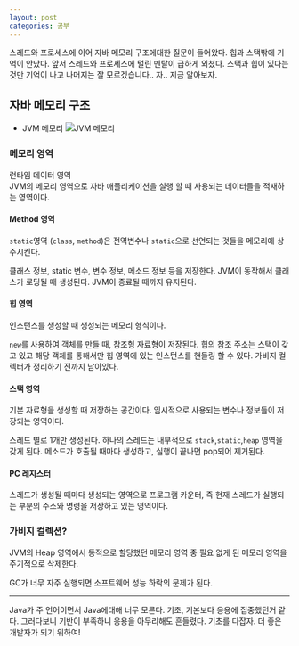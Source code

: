 ```yaml
---
layout: post
categories: 공부
---
```


스레드와 프로세스에 이어 자바 메모리 구조에대한 질문이 들어왔다. 힙과 스택밖에 기억이 안났다. 앞서 스레드와 프로세스에 털린 멘탈이 급하게 외쳤다. 스택과 힙이 있다는 것만 기억이 나고 나머지는 잘 모르겠습니다..
자.. 지금 알아보자.

## 자바 메모리 구조 

* JVM 메모리 
![JVM 메모리](https://encrypted-tbn0.gstatic.com/images?q=tbn:ANd9GcSNpALk-_OVcQZUZc2a64zERU6cJbPKJwwLUw&usqp=CAU)

### 메모리 영역
런타임 데이터 영역    
JVM의 메모리 영역으로 자바 애플리케이션을 실행 할 때 사용되는 데이터들을 적재하는 영역이다. 
#### Method 영역
`static`영역 (`class`, `method`)은 전역변수나 `static`으로 선언되는 것들을 메모리에 상주시킨다. 

클래스 정보, static 변수, 변수 정보, 메소드 정보 등을 저장한다.
JVM이 동작해서 클래스가 로딩될 때 생성된다. 
JVM이 종료될 때까지 유지된다. 

#### 힙 영역
인스턴스를 생성할 때 생성되는 메모리 형식이다. 

`new`를 사용하여 객체를 만들 때, 참조형 자료형이 저장된다. 
힙의 참조 주소는 스택이 갖고 있고 해당 객체를 통해서만 힙 영역에 있는 인스턴스를 핸들링 할 수 있다. 
가비지 컬렉터가 정리하기 전까지 남아있다. 

#### 스택 영역
기본 자료형을 생성할 때 저장하는 공간이다. 임시적으로 사용되는 변수나 정보들이 저장되는 영역이다. 

스레드 별로 1개만 생성된다. 하나의 스레드는 내부적으로 `stack`,`static`,`heap` 영역을 갖게 된다. 메소드가 호출될 때마다 생성하고, 실행이 끝나면 pop되어 제거된다. 

#### PC 레지스터 
스레드가 생성될 때마다 생성되는 영역으로 프로그램 카운터, 즉 현재 스레드가 실행되는 부분의 주소와 명령을 저장하고 있는 영역이다. 

### 가비지 컬렉션?
JVM의 Heap 영역에서 동적으로 할당했던 메모리 영역 중 필요 없게 된 메모리 영역을 주기적으로 삭제한다. 

GC가 너무 자주 실행되면 소프트웨어 성능 하락의 문제가 된다. 

***

Java가 주 언어이면서 Java에대해 너무 모른다. 기초, 기본보다 응용에 집중했던거 같다. 그러다보니 기반이 부족하니 응용을 아무리해도 흔들렸다. 기초를 다잡자. 더 좋은 개발자가 되기 위하여! 
